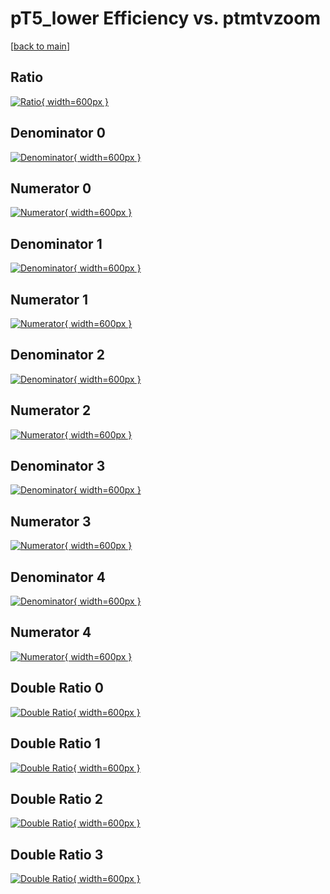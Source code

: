 # pT5_lower Efficiency vs. ptmtvzoom

[[back to main](./)]



## Ratio

[![Ratio](../mtv/var/pT5_lower_loweta_0_-1_eff_ptmtvzoom.png){ width=600px }](../mtv/var/pT5_lower_loweta_0_-1_eff_ptmtvzoom.pdf)

## Denominator 0

[![Denominator](../mtv/den/pT5_lower_loweta_0_-1_eff_ptmtvzoom_den0.png){ width=600px }](../mtv/den/pT5_lower_loweta_0_-1_eff_ptmtvzoom_den0.pdf)

## Numerator 0

[![Numerator](../mtv/num/pT5_lower_loweta_0_-1_eff_ptmtvzoom_num0.png){ width=600px }](../mtv/num/pT5_lower_loweta_0_-1_eff_ptmtvzoom_num0.pdf)

## Denominator 1

[![Denominator](../mtv/den/pT5_lower_loweta_0_-1_eff_ptmtvzoom_den1.png){ width=600px }](../mtv/den/pT5_lower_loweta_0_-1_eff_ptmtvzoom_den1.pdf)

## Numerator 1

[![Numerator](../mtv/num/pT5_lower_loweta_0_-1_eff_ptmtvzoom_num1.png){ width=600px }](../mtv/num/pT5_lower_loweta_0_-1_eff_ptmtvzoom_num1.pdf)

## Denominator 2

[![Denominator](../mtv/den/pT5_lower_loweta_0_-1_eff_ptmtvzoom_den2.png){ width=600px }](../mtv/den/pT5_lower_loweta_0_-1_eff_ptmtvzoom_den2.pdf)

## Numerator 2

[![Numerator](../mtv/num/pT5_lower_loweta_0_-1_eff_ptmtvzoom_num2.png){ width=600px }](../mtv/num/pT5_lower_loweta_0_-1_eff_ptmtvzoom_num2.pdf)

## Denominator 3

[![Denominator](../mtv/den/pT5_lower_loweta_0_-1_eff_ptmtvzoom_den3.png){ width=600px }](../mtv/den/pT5_lower_loweta_0_-1_eff_ptmtvzoom_den3.pdf)

## Numerator 3

[![Numerator](../mtv/num/pT5_lower_loweta_0_-1_eff_ptmtvzoom_num3.png){ width=600px }](../mtv/num/pT5_lower_loweta_0_-1_eff_ptmtvzoom_num3.pdf)

## Denominator 4

[![Denominator](../mtv/den/pT5_lower_loweta_0_-1_eff_ptmtvzoom_den4.png){ width=600px }](../mtv/den/pT5_lower_loweta_0_-1_eff_ptmtvzoom_den4.pdf)

## Numerator 4

[![Numerator](../mtv/num/pT5_lower_loweta_0_-1_eff_ptmtvzoom_num4.png){ width=600px }](../mtv/num/pT5_lower_loweta_0_-1_eff_ptmtvzoom_num4.pdf)

## Double Ratio 0

[![Double Ratio](../mtv/ratio/pT5_lower_loweta_0_-1_eff_ptmtvzoom_ratio0.png){ width=600px }](../mtv/ratio/pT5_lower_loweta_0_-1_eff_ptmtvzoom_ratio0.pdf)

## Double Ratio 1

[![Double Ratio](../mtv/ratio/pT5_lower_loweta_0_-1_eff_ptmtvzoom_ratio1.png){ width=600px }](../mtv/ratio/pT5_lower_loweta_0_-1_eff_ptmtvzoom_ratio1.pdf)

## Double Ratio 2

[![Double Ratio](../mtv/ratio/pT5_lower_loweta_0_-1_eff_ptmtvzoom_ratio2.png){ width=600px }](../mtv/ratio/pT5_lower_loweta_0_-1_eff_ptmtvzoom_ratio2.pdf)

## Double Ratio 3

[![Double Ratio](../mtv/ratio/pT5_lower_loweta_0_-1_eff_ptmtvzoom_ratio3.png){ width=600px }](../mtv/ratio/pT5_lower_loweta_0_-1_eff_ptmtvzoom_ratio3.pdf)


